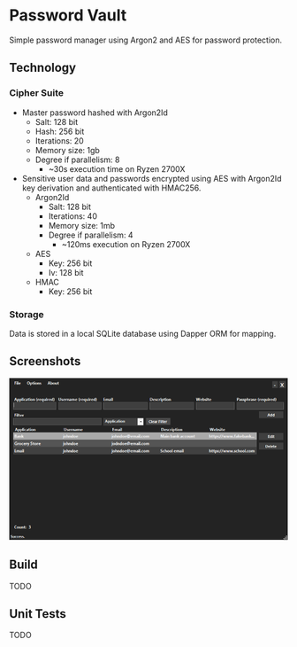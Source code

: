 # Password Vault

Simple password manager using Argon2 and AES for password protection.

## Technology

### Cipher Suite

- Master password hashed with Argon2Id
  - Salt: 128 bit
  - Hash: 256 bit
  - Iterations: 20
  - Memory size: 1gb
  - Degree if parallelism: 8
    - ~30s execution time on Ryzen 2700X
- Sensitive user data and passwords encrypted using AES with Argon2Id key derivation and authenticated with HMAC256.
  - Argon2Id
    - Salt: 128 bit
    - Iterations: 40
    - Memory size: 1mb
    - Degree if parallelism: 4
      - ~120ms execution on Ryzen 2700X
  - AES
    - Key: 256 bit
    - Iv: 128 bit
  - HMAC
    - Key: 256 bit

### Storage

Data is stored in a local SQLite database using Dapper ORM for mapping.

## Screenshots

![Main](docs/resources/main.PNG)

## Build

TODO

## Unit Tests

TODO

